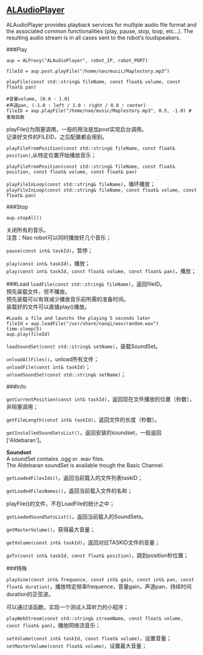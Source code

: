 [ALAudioPlayer](http://doc.aldebaran.com/2-1/naoqi/audio/alaudioplayer-api.html#alaudioplayer-api)
----

ALAudioPlayer provides playback services for multiple audio file format and the associated common functionalities (play, pause, stop, loop, etc...). The resulting audio stream is in all cases sent to the robot’s loudspeakers.


###Play

	aup = ALProxy("ALAudioPlayer", robot_IP, robot_PORT)

	fileId = aup.post.playFile("/home/nao/music/Maplestory.mp3")


`playFile(const std::string& fileName, const float& volume, const float& pan)`


	#音量volume, [0.0 - 1.0]
	#声道pan, (-1.0 : left / 1.0 : right / 0.0 : center)
	fileID = aup.playFile("/home/nao/music/Maplestory.mp3", 0.5, -1.0) # 重载函数
	
playFile()为阻塞调用，一般的用法是加post实现后台调用。    
记录好文件的FILEID，之后配置都会用到。

`playFileFromPosition(const std::string& fileName, const float& position)`,从特定位置开始播放音乐；

`playFileFromPosition(const std::string& fileName, const float& position, const float& volume, const float& pan)`

`playFileInLoop(const std::string& fileName)`，循环播放；   
`playFileInLoop(const std::string& fileName, const float& volume, const float& pan)`       


###Stop

`aup.stopAll()`
	
关闭所有的音乐。    
注意：Nao robot可以同时播放好几个音乐；

`pause(const int& taskId)`，暂停；

`play(const int& taskId)`，播放；    
`play(const int& taskId, const float& volume, const float& pan)`，播放；    


###Load
`loadFile(const std::string& fileName)`，返回fileID。    
预先装载文件，但不播放。    
预先装载可以有效减少播放音乐前所需的准备时间。    
装载好的文件可以直接play()播放。
	
	#Loads a file and launchs the playing 5 seconds later
	fileId = aup.loadFile("/usr/share/naoqi/wav/random.wav")
	time.sleep(5)
	aup.play(fileId)

`loadSoundSet(const std::string& setName)`，装载SoundSet。

`unloadAllFiles()`，unload所有文件；   
`unloadFile(const int& taskId)`；   
`unloadSoundSet(const std::string& setName)`；    

###Info

`getCurrentPosition(const int& taskId)`，返回现在文件播放的位置（秒数），非阻塞调用；

`getFileLength(const int& taskId)`，返回文件的长度（秒数）。

`getInstalledSoundSetsList()`，返回安装的soundset，一般返回['Aldebaran']。

**Soundset**   
A soundSet contains .ogg or .wav files.   
The Aldebaran soundSet is available trough the Basic Channel.

`getLoadedFilesIds()`，返回当前载入的文件列表taskID；   

`getLoadedFilesNames()`，返回当前载入文件的名称；   

playFile()的文件，不在LoadFile的统计之中；

`getLoadedSoundSetsList()`，返回当前载入的SoundSets。

`getMasterVolume()`，获得最大音量；  

`getVolume(const int& taskId)`，返回对应TASKID文件的音量；  

`goTo(const int& taskId, const float& position)`，跳到position秒位置；



###特殊

`playSine(const int& frequence, const int& gain, const int& pan, const float& duration)`，播放特定频率frequence，音量gain，声道pan，持续时间duration的正弦波。

可以通过该函数，实现一个测试人耳听力的小程序；

`playWebStream(const std::string& streamName, const float& volume, const float& pan)`，播放网络流音乐；

`setVolume(const int& taskId, const float& volume)`，设置音量；
`setMasterVolume(const float& volume)`，设置最大音量；


